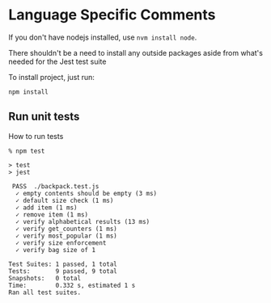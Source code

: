 
# Language Specific Comments

If you don't have nodejs installed, use `nvm install node`.

There shouldn't be a need to install any outside packages aside from what's needed for the Jest test suite

To install project, just run:

```
npm install
```


## Run unit tests

How to run tests

```
% npm test

> test
> jest

 PASS  ./backpack.test.js
  ✓ empty contents should be empty (3 ms)
  ✓ default size check (1 ms)
  ✓ add item (1 ms)
  ✓ remove item (1 ms)
  ✓ verify alphabetical results (13 ms)
  ✓ verify get_counters (1 ms)
  ✓ verify most_popular (1 ms)
  ✓ verify size enforcement
  ✓ verify bag size of 1

Test Suites: 1 passed, 1 total
Tests:       9 passed, 9 total
Snapshots:   0 total
Time:        0.332 s, estimated 1 s
Ran all test suites.
```

